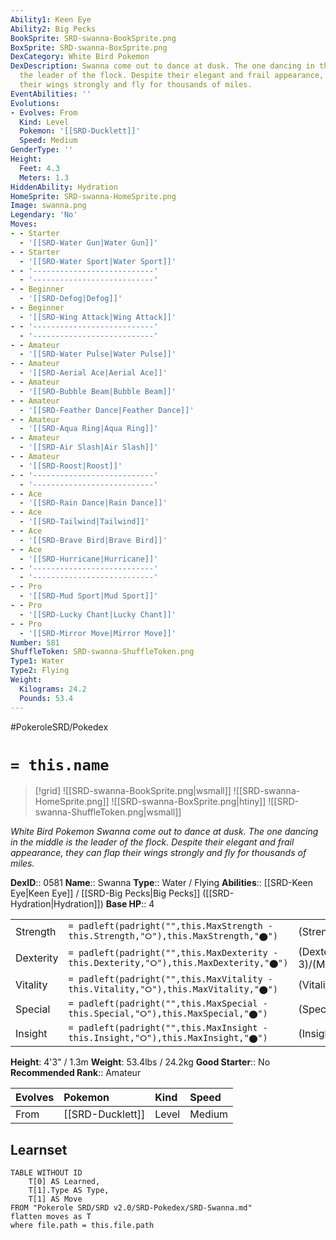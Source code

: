 ```yaml
---
Ability1: Keen Eye
Ability2: Big Pecks
BookSprite: SRD-swanna-BookSprite.png
BoxSprite: SRD-swanna-BoxSprite.png
DexCategory: White Bird Pokemon
DexDescription: Swanna come out to dance at dusk. The one dancing in the middle is
  the leader of the flock. Despite their elegant and frail appearance, they can flap
  their wings strongly and fly for thousands of miles.
EventAbilities: ''
Evolutions:
- Evolves: From
  Kind: Level
  Pokemon: '[[SRD-Ducklett]]'
  Speed: Medium
GenderType: ''
Height:
  Feet: 4.3
  Meters: 1.3
HiddenAbility: Hydration
HomeSprite: SRD-swanna-HomeSprite.png
Image: swanna.png
Legendary: 'No'
Moves:
- - Starter
  - '[[SRD-Water Gun|Water Gun]]'
- - Starter
  - '[[SRD-Water Sport|Water Sport]]'
- - '---------------------------'
  - '---------------------------'
- - Beginner
  - '[[SRD-Defog|Defog]]'
- - Beginner
  - '[[SRD-Wing Attack|Wing Attack]]'
- - '---------------------------'
  - '---------------------------'
- - Amateur
  - '[[SRD-Water Pulse|Water Pulse]]'
- - Amateur
  - '[[SRD-Aerial Ace|Aerial Ace]]'
- - Amateur
  - '[[SRD-Bubble Beam|Bubble Beam]]'
- - Amateur
  - '[[SRD-Feather Dance|Feather Dance]]'
- - Amateur
  - '[[SRD-Aqua Ring|Aqua Ring]]'
- - Amateur
  - '[[SRD-Air Slash|Air Slash]]'
- - Amateur
  - '[[SRD-Roost|Roost]]'
- - '---------------------------'
  - '---------------------------'
- - Ace
  - '[[SRD-Rain Dance|Rain Dance]]'
- - Ace
  - '[[SRD-Tailwind|Tailwind]]'
- - Ace
  - '[[SRD-Brave Bird|Brave Bird]]'
- - Ace
  - '[[SRD-Hurricane|Hurricane]]'
- - '---------------------------'
  - '---------------------------'
- - Pro
  - '[[SRD-Mud Sport|Mud Sport]]'
- - Pro
  - '[[SRD-Lucky Chant|Lucky Chant]]'
- - Pro
  - '[[SRD-Mirror Move|Mirror Move]]'
Number: 581
ShuffleToken: SRD-swanna-ShuffleToken.png
Type1: Water
Type2: Flying
Weight:
  Kilograms: 24.2
  Pounds: 53.4
---
```


#PokeroleSRD/Pokedex

# `= this.name`

> [!grid]
> ![[SRD-swanna-BookSprite.png|wsmall]]
> ![[SRD-swanna-HomeSprite.png]]
> ![[SRD-swanna-BoxSprite.png|htiny]]
> ![[SRD-swanna-ShuffleToken.png|wsmall]]


*White Bird Pokemon*
*Swanna come out to dance at dusk. The one dancing in the middle is the leader of the flock. Despite their elegant and frail appearance, they can flap their wings strongly and fly for thousands of miles.*

**DexID**:: 0581
**Name**:: Swanna
**Type**:: Water / Flying
**Abilities**:: [[SRD-Keen Eye|Keen Eye]] / [[SRD-Big Pecks|Big Pecks]] ([[SRD-Hydration|Hydration]])
**Base HP**:: 4

|           |                                                                                        |                                          |
| --------- | -------------------------------------------------------------------------------------- | ---------------------------------------- |
| Strength  | `= padleft(padright("",this.MaxStrength - this.Strength,"⭘"),this.MaxStrength,"⬤")`    | (Strength::2)/(MaxStrength::5)   |
| Dexterity | `= padleft(padright("",this.MaxDexterity - this.Dexterity,"⭘"),this.MaxDexterity,"⬤")` | (Dexterity:: 3)/(MaxDexterity::6) |
| Vitality  | `= padleft(padright("",this.MaxVitality - this.Vitality,"⭘"),this.MaxVitality,"⬤")`    | (Vitality::2)/(MaxVitality::5)   |
| Special   | `= padleft(padright("",this.MaxSpecial - this.Special,"⭘"),this.MaxSpecial,"⬤")`       | (Special::2)/(MaxSpecial::5)     |
| Insight   | `= padleft(padright("",this.MaxInsight - this.Insight,"⭘"),this.MaxInsight,"⬤")`       | (Insight::2)/(MaxInsight::4)     |

**Height**: 4'3" / 1.3m
**Weight**: 53.4lbs / 24.2kg
**Good Starter**:: No
**Recommended Rank**:: Amateur

| Evolves   | Pokemon          | Kind   | Speed   |
|:----------|:-----------------|:-------|:--------|
| From      | [[SRD-Ducklett]] | Level  | Medium  |

## Learnset

```dataview
TABLE WITHOUT ID
    T[0] AS Learned,
    T[1].Type AS Type,
    T[1] AS Move
FROM "Pokerole SRD/SRD v2.0/SRD-Pokedex/SRD-Swanna.md"
flatten moves as T
where file.path = this.file.path
```
